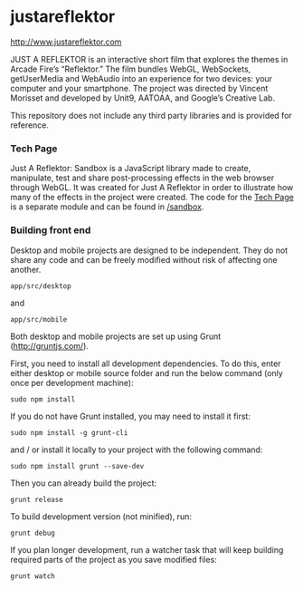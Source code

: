 justareflektor
==============
http://www.justareflektor.com

JUST A REFLEKTOR is an interactive short film that explores the themes in Arcade Fire’s “Reflektor.” The film bundles WebGL, WebSockets, getUserMedia and WebAudio into an experience for two devices: your computer and your smartphone. The project was directed by Vincent Morisset and developed by Unit9, AATOAA, and Google’s Creative Lab.

This repository does not include any third party libraries and is provided
for reference.

### Tech Page

Just A Reflektor: Sandbox is a JavaScript library made to create, manipulate, test and share post-processing effects in the web browser through WebGL. It was created for Just A Reflektor in order to illustrate how many of the effects in the project were created. The code for the [Tech Page](http://www.justareflektor.com/tech) is a separate module and can be found in [/sandbox](https://github.com/unit9/justareflektor/tree/master/sandbox).

### Building front end

Desktop and mobile projects are designed to be independent. They do not share any code and can be freely modified without risk of affecting one another.
```
app/src/desktop
```
and
```
app/src/mobile
```

Both desktop and mobile projects are set up using Grunt (http://gruntjs.com/).

First, you need to install all development dependencies. To do this, enter either desktop or mobile source folder and run the below command (only once per development machine):
```
sudo npm install
```

If you do not have Grunt installed, you may need to install it first:
```
sudo npm install -g grunt-cli
```
and / or install it locally to your project with the following command:
```
sudo npm install grunt --save-dev
```

Then you can already build the project:
```
grunt release
```

To build development version (not minified), run:
```
grunt debug
```

If you plan longer development, run a watcher task that will keep building required parts of the project as you save modified files:
```
grunt watch
```
